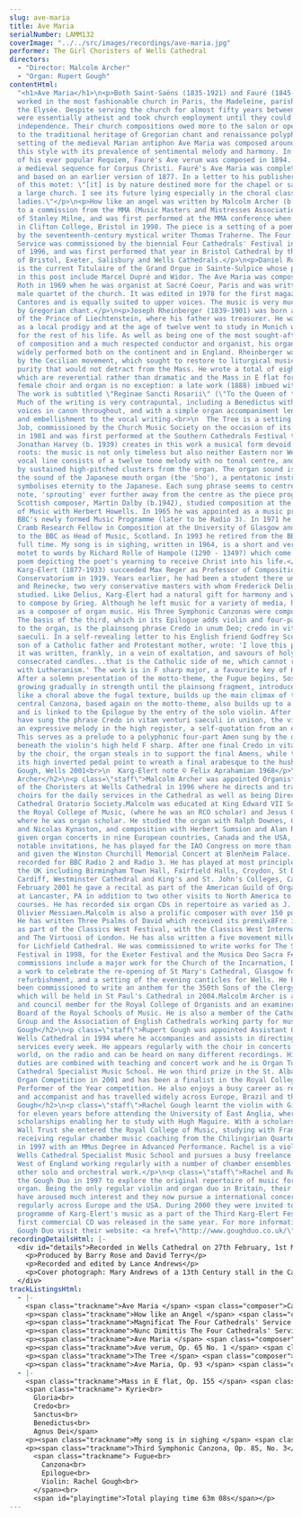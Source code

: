 ```yaml
---
slug: ave-maria
title: Ave Maria
serialNumber: LAMM132
coverImage: "../../src/images/recordings/ave-maria.jpg"
performer: The Girl Choristers of Wells Cathedral
directors:
  - "Director: Malcolm Archer"
  - "Organ: Rupert Gough"
contentHtml:
  "<h1>Ave Maria</h1>\n<p>Both Saint-Saëns (1835-1921) and Fauré (1845-1924)
  worked in the most fashionable church in Paris, the Madeleine, parish church of
  the Elysée. Despite serving the church for almost fifty years between them, both
  were essentially atheist and took church employment until they could achieve financial
  independence. Their church compositions owed more to the salon or opera house than
  to the traditional heritage of Gregorian chant and renaissance polyphony. Saint-Saëns'
  setting of the medieval Marian antiphon Ave Maria was composed around 1860 and typifies
  this style with its prevalence of sentimental melody and harmony. In a style reminiscent
  of his ever popular Requiem, Fauré's Ave verum was composed in 1894. The text is
  a medieval sequence for Corpus Christi. Fauré's Ave Maria was completed in 1906
  and based on an earlier version of 1877. In a letter to his publisher, Fauré wrote
  of this motet: \"[it] is by nature destined more for the chapel or salon then for
  a large church. I see its future lying especially in the choral classes for young
  ladies.\"</p>\n<p>How like an angel was written by Malcolm Archer (b. 1952) in response
  to a commission from the MMA (Music Masters and Mistresses Association) in memory
  of Stanley Milne, and was first performed at the MMA conference when it was held
  in Clifton College, Bristol in 1998. The piece is a setting of a poem called Wonder
  by the seventeenth-century mystical writer Thomas Traherne. The Four Cathedrals'
  Service was commissioned by the biennial Four Cathedrals' Festival in the summer
  of 1996, and was first performed that year in Bristol Cathedral by the girl choristers
  of Bristol, Exeter, Salisbury and Wells Cathedrals.</p>\n<p>Daniel Roth (b. 1942)
  is the current Titulaire of the Grand Orgue in Sainte-Sulpice whose predecessors
  in this post include Marcel Dupré and Widor. The Ave Maria was composed by Daniel
  Roth in 1969 when he was organist at Sacré Coeur, Paris and was written for the
  male quartet of the church. It was edited in 1978 for the first magazine of Pueri
  Cantores and is equally suited to upper voices. The music is very much inspired
  by Gregorian chant.</p>\n<p>Joseph Rheinberger (1839-1901) was born at the court
  of the Prince of Liechtenstein, where his father was treasurer. He was clearly regarded
  as a local prodigy and at the age of twelve went to study in Munich where he lived
  for the rest of his life. As well as being one of the most sought-after teachers
  of composition and a much respected conductor and organist, his organ music was
  widely performed both on the continent and in England. Rheinberger was influenced
  by the Cecilian movement, which sought to restore to liturgical music a Palestrina-like
  purity that would not detract from the Mass. He wrote a total of eighteen masses
  which are reverential rather than dramatic and the Mass in E flat for three-part
  female choir and organ is no exception: a late work (1888) imbued with a deep serenity.
  The work is subtitled \"Reginae Sancti Rosarii\" (\"To the Queen of the Holy Rosary\").
  Much of the writing is very contrapuntal, including a Benedictus with the two higher
  voices in canon throughout, and with a simple organ accompaniment lending support
  and embellishment to the vocal writing.<br>\n  The Tree is a setting of verses from
  Job, commissioned by the Church Music Society on the occasion of its 75th anniversary
  in 1981 and was first performed at the Southern Cathedrals Festival the same year.
  Jonathan Harvey (b. 1939) creates in this work a musical form devoid of cultural
  roots: the music is not only timeless but also neither Eastern nor Western. The
  vocal line consists of a twelve tone melody with no tonal centre, and this is supported
  by sustained high-pitched clusters from the organ. The organ sound is inspired by
  the sound of the Japanese mouth organ (the 'Sho'), a pentatonic instrument that
  symbolises eternity to the Japanese. Each sung phrase seems to centre around a certain
  note, 'sprouting' ever further away from the centre as the piece progresses.</p>\n<p>The
  Scottish composer, Martin Dalby (b.1942), studied composition at the Royal College
  of Music with Herbert Howells. In 1965 he was appointed as a music producer to the
  BBC's newly formed Music Programme (later to be Radio 3). In 1971 he became the
  Cramb Research Fellow in Composition at the University of Glasgow and in 1972 returned
  to the BBC as Head of Music, Scotland. In 1993 he retired from the BBC and now composes
  full time. My song is in sighing, written in 1964, is a short and very simply conceived
  motet to words by Richard Rolle of Hampole (1290 - 1349?) which come from a longer
  poem depicting the poet's yearning to receive Christ into his life.</p>\n<p>Sigfrid
  Karg-Elert (1877-1933) succeeded Max Reger as Professor of Composition at the Leipzig
  Conservatorium in 1919. Years earlier, he had been a student there under Jadassohn
  and Reinecke, two very conservative masters with whom Frederick Delius also had
  studied. Like Delius, Karg-Elert had a natural gift for harmony and was encouraged
  to compose by Grieg. Although he left music for a variety of media, he is best remembered
  as a composer of organ music. His Three Symphonic Canzonas were composed in 1910.
  The basis of the third, which in its Epilogue adds violin and four-part female chorus
  to the organ, is the plainsong phrase Credo in unum Deo; credo in vitam venturi
  saeculi. In a self-revealing letter to his English friend Godfrey Sceats, Karg-Elert,
  son of a Catholic father and Protestant mother, wrote: 'I love this piece tenderly;
  it was written, frankly, in a vein of exaltation, and savours of holy water and
  consecrated candles...that is the Catholic side of me, which cannot readily be reconciled
  with Lutheranism.' The work is in F sharp major, a favourite key of Karg-Elert's.
  After a solemn presentation of the motto-theme, the Fugue begins, Sostenuto e misterioso,
  growing gradually in strength until the plainsong fragment, introduced at intervals
  like a choral above the fugal texture, builds up the main climax of the work. The
  central Canzona, based again on the motto-theme, also builds up to a powerful climax,
  and is linked to the Epilogue by the entry of the solo violin. After the voices
  have sung the phrase Credo in vitam venturi saeculi in unison, the violin plays
  an expressive melody in the high register, a self-quotation from an earlier work.
  This serves as a prelude to a polyphonic four-part Amen sung by the distant chorus
  beneath the violin's high held F sharp. After one final Credo in vitam venturi saeculi
  by the choir, the organ steals in to support the final Amens, while the violin relinquishes
  its high inverted pedal point to wreath a final arabesque to the hushed ending.</p>\n<p>Rupert
  Gough, Wells 2001<br>\n  Karg-Elert note © Felix Aprahamian 1968</p>\n<h2>Malcolm
  Archer</h2>\n<p class=\"staff\">Malcolm Archer was appointed Organist and Master
  of the Choristers at Wells Cathedral in 1996 where he directs and trains the Cathedral
  choirs for the daily services in the Cathedral as well as being Director for Wells
  Cathedral Oratorio Society.Malcolm was educated at King Edward VII School, Lytham,
  the Royal College of Music, (where he was an RCO scholar) and Jesus College Cambridge
  where he was organ scholar. He studied the organ with Ralph Downes, Gillian Weir
  and Nicolas Kynaston, and composition with Herbert Sumsion and Alan Ridout.He has
  given organ concerts in nine European countries, Canada and the USA, and among other
  notable invitations, he has played for the IAO Congress on more than one occasion
  and given the Winston Churchill Memorial Concert at Blenheim Palace. He has also
  recorded for BBC Radio 2 and Radio 3. He has played at most principle venues in
  the UK including Birmingham Town Hall, Fairfield Halls, Croydon, St David's Hall,
  Cardiff, Westminster Cathedral and King's and St. John's Colleges, Cambridge. In
  February 2001 he gave a recital as part of the American Guild of Organists conference
  at Lancaster, PA in addition to two other visits to North America to direct choral
  courses. He has recorded six organ CDs in repertoire as varied as J. S. Bach and
  Olivier Messiaen.Malcolm is also a prolific composer with over 150 published works.
  He has written Three Psalms of David which received its premi\x8Fre in Wells Cathedral
  as part of the Classics West Festival, with the Classics West International Chorus
  and The Virtuosi of London. He has also written a five movement millennium work
  for Lichfield Cathedral. He was commissioned to write works for The Southern Cathedrals
  Festival in 1998, for the Exeter Festival and the Musica Deo Sacra Festival. Recent
  commissions include a major work for the Church of the Incarnation, Dallas, Texas,
  a work to celebrate the re-opening of St Mary's Cathedral, Glasgow following its
  refurbishment, and a setting of the evening canticles for Wells. He has recently
  been commissioned to write an anthem for the 350th Sons of the Clergy Festival,
  which will be held in St Paul's Cathedral in 2004.Malcolm Archer is an examiner
  and council member for the Royal College of Organists and an examiner for the Associated
  Board of the Royal Schools of Music. He is also a member of the Cathedrals Liturgy
  Group and the Association of English Cathedrals working party for music funding.</p>\n<h2>Rupert
  Gough</h2>\n<p class=\"staff\">Rupert Gough was appointed Assistant Organist of
  Wells Cathedral in 1994 where he accompanies and assists in directing the nine sung
  services every week. He appears regularly with the choir in concerts all over the
  world, on the radio and can be heard on many different recordings. His cathedral
  duties are combined with teaching and concert work and he is Organ Tutor for Wells
  Cathedral Specialist Music School. He won third prize in the St. Albans International
  Organ Competition in 2001 and has been a finalist in the Royal College of Organists
  Performer of the Year competition. He also enjoys a busy career as recitalist, conductor
  and accompanist and has travelled widely across Europe, Brazil and the USA.</p>\n<h2>Rachel
  Gough</h2>\n<p class=\"staff\">Rachel Gough learnt the violin with Gillian Sansom
  for eleven years before attending the University of East Anglia, where she won performance
  scholarships enabling her to study with Hugh Maguire. With a scholarship from The
  Wall Trust she entered the Royal College of Music, studying with Frances Mason and
  receiving regular chamber music coaching from the Chilingirian Quartet. She graduated
  in 1997 with an MMus Degree in Advanced Performance. Rachel is a violin tutor at
  Wells Cathedral Specialist Music School and pursues a busy freelance career in the
  West of England working regularly with a number of chamber ensembles as well as
  other solo and orchestral work.</p>\n<p class=\"staff\">Rachel and Rupert formed
  the Gough Duo in 1997 to explore the original repertoire of music for violin and
  organ. Being the only regular violin and organ duo in Britain, their performances
  have aroused much interest and they now pursue a international concert career performing
  regularly across Europe and the USA. During 2000 they were invited to perform a
  programme of Karg-Elert's music as a part of the Third Karg-Elert Festival. Their
  first commercial CD was released in the same year. For more information about the
  Gough Duo visit their website: <a href=\"http://www.goughduo.co.uk/\">www.goughduo.co.uk</a></p>"
recordingDetailsHtml: |-
  <div id="details">Recorded in Wells Cathedral on 27th February, 1st March and 27th April 2001 by kind permission of the Dean and Chapter.
    <p>Produced by Barry Rose and David Terry</p>
    <p>Recorded and edited by Lance Andrews</p>
    <p>Cover photograph: Mary Andrews of a 13th Century stall in the Cathedral of St Peter, Poitiers.</p>
  </div>
trackListingsHtml:
  - |-
    <span class="trackname">Ave Maria </span> <span class="composer">Camille Saint-Saëns</span>
    <p><span class="trackname">How like an Angel </span> <span class="composer">Malcolm Archer</span></p>
    <p><span class="trackname">Magnificat The Four Cathedrals' Service </span> <span class="composer">Malcolm Archer</span></p>
    <p><span class="trackname">Nunc Dimittis The Four Cathedrals' Service </span> <span class="composer">Malcolm Archer</span></p>
    <p><span class="trackname">Ave Maria </span> <span class="composer">Daniel Roth</span></p>
    <p><span class="trackname">Ave verum, Op. 65 No. 1 </span> <span class="composer">Gabriel Fauré</span></p>
    <p><span class="trackname">The Tree </span> <span class="composer">Jonathan Harvey</span></p>
    <p><span class="trackname">Ave Maria, Op. 93 </span> <span class="composer">Gabriel Fauré</span></p>
  - |-
    <span class="trackname">Mass in E flat, Op. 155 </span> <span class="composer">Joseph Rheinberger</span><br>
    <span class="trackname"> Kyrie<br>
      Gloria<br>
      Credo<br>
      Sanctus<br>
      Benedictus<br>
      Agnus Dei</span>
    <p><span class="trackname">My song is in sighing </span> <span class="composer">Martin Dalby</span></p>
    <p><span class="trackname">Third Symphonic Canzona, Op. 85, No. 3</span><span class="composer"> Sigfrid Karg-Elert</span><br>
      <span class="trackname"> Fugue<br>
        Canzona<br>
        Epilogue<br>
        Violin: Rachel Gough<br>
      </span><br>
      <span id="playingtime">Total playing time 63m 08s</span></p>
---
```

